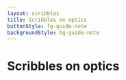 ```yaml
---
layout: scribbles
title: Scribbles on optics
buttonStyle: fg-guide-note
backgroundStyle: bg-guide-note
---
```


# Scribbles on optics



